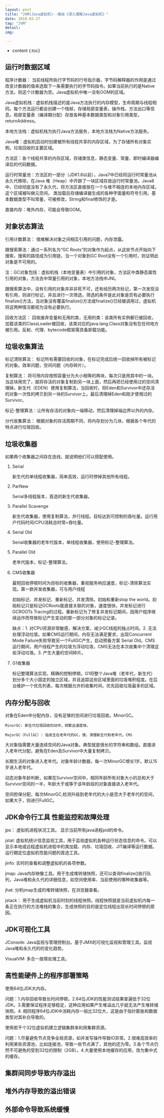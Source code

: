 ```yaml
---
layout: post
title: "JVM(Java虚拟机)--摘自《深入理解Java虚拟机》"
date: 2018-03-27 
tag: "JVM"
detail: 
img: 

---
```


* content
{:toc}

## 运行时数据区域

程序计数器： 当前线程所执行字节码的行号指示器，字节码解释器的作用是通过改变计数器的值来选取下一条需要执行的字节码指令。如果当前执行的是Native方法，则这个计数器为空。Java虚拟机中唯一没有OOM的区域。

Java虚拟机栈：虚拟机栈描述的是Java方法执行的内存模型，生命周期与线程相同。每个方法运行都会创建一个栈帧，存储局部变量表，操作栈，方法出口等信息。局部变量表（编译期分配）存放各种基本数据类型和对象引用类型，returnAddress。

本地方法栈：虚拟机栈为执行Java方法服务，本地方法栈为Native方法服务。

Java堆：虚拟机启动时创建被所有线程共享的内存区域，为了存储所有对象实例。垃圾回收的主要区域。

方法区：各个线程共享的内存区域，存储类信息，静态变量、常量、即时编译器编译后的代码数据。

运行时常量池：方法区的一部分（JDK1.6以前），Java7中已经将运行时常量池从永久代移除，在Java 堆（Heap）中开辟了一块区域存放运行时常量池。Java8中，已经彻底没有了永久代，将方法区直接放在一个与堆不相连的本地内存区域，这个区域被叫做元空间。 类加载后存储编译器生成的各种字面量和符号引用。基本数据类型不叫常量，可被修改，String和final修饰的才是。

直接内存：堆外内存，可能会导致OOM。

## 对象状态算法

引用计数算法： 很难解决对象之间相互引用的问题，内存泄露。

跟搜索算法：通过一系列名为“GC Roots”的对象作为起点，从这些节点开始向下搜索，搜索的路径成为引用链，当一个对象到GC Root没有一个引用时，则证明此对象是不可用的。

注：GC对象包括：虚拟机栈（本地变量表）中引用的对象，方法区中类静态属性引用的对象，方法去中常量引用的对象，本地方法栈中JNI。

跟搜索算法中，没有引用的对象并非非死不可，还有经历两次标记，第一次发现没有引用，则进行标记，并且进行一次筛选，筛选的条件是此对象是否有必要执行finalize()方法，当对象没有覆盖finalize()方法或finalize()已经被调用过，虚拟机将这两种情况都视为没有必要执行。

回收方法区： 回收废弃变量和无用的类，无用的类：该类所有实例都已被回收，加载该类的ClassLoader被回收，该类对应的java.lang.Class对象没有在任何地方被引用。反射、代理、bytecode框架需具备卸载功能。


## 垃圾收集算法

标记清除算法： 标记所有需要回收的对象，在标记完成后统一回收掉所有被标记的对象。效率问题，空间问题（内存碎片）。

复制算法： 将可用内存按照容量分为大小相等的两块，每次只是用其中的一块。当这块用完了，就将存活的对象复制到另一块上面，然后再把已经使用过的空间清理掉。新生代（EDEN）使用复制算法，当回收时，将Eden和Survivor中还存活的对象一次性的拷贝到另一块的Survivor上。最后清理掉Eden和刚才使用过的Survivor。

标记-整理算法：让所有存活的对象向一端移动，然后清理掉端边界以外的内存。

分代收集算法： 根据对象的存活周期不同，将内存划分为几块，根据各个年代的特点进行垃圾回收。

## 垃圾收集器

如果两个收集器之间存在连线，就说明他们可以搭配使用。

1. Serial

    新生代的单线程收集器，简单高效，运行时停掉其他所有线程。
    
2. ParNew

    Serial多线程版本，首选的新生代收集器。
    
3. Parallel Scavenge

    新生代收集器，使用复制算法，并行线程。目标达到可控制的吞吐量。运行用户代码时间/CPU消耗总时常=吞吐量。
    
4. Serial Old

    Serial收集器的老年代版本，单线程收集器，使用标记-整理算法。
    
5. Parallel Old

    老年代版本，标记-整理算法。

6. CMS收集器

    最短回收停顿时间为目标的收集器，重视服务响应速度，标记-清除算法实现。第一款并发收集器，可与用户线程
    
    初始标记、并发标记、重新标记、并发清除。初始和重新stop the world。初始标记只是标记GCRoots能直接关联的对象，速度很快，并发标记进行GCROOTs Tracing的过程。重新标记为了修复并发标记期间，因用户程序继续运作而导致标记产生变动的那一部分对象的标记记录。
    
    缺点：1. 对CPU资源非常敏感，解决方案，减少GC线程的独占时间。2. 无法处理浮动垃圾。如果CMS运行期间，内存无法满足要求，出现Concurrent Mode Failure失败导致另一个FullGC产生，启动预备方案 Serial Old。CMS运行期间，用户线程产生的垃圾为浮动垃圾，CMS无法在本次收集中个清理这些浮动垃圾。3. 产生大量的空间碎片。
    
7. G1收集器

    标记整理算法实现，精确的控制停顿。G1将整个Java堆（老年代，新生代）划分多个大小固定的独立区域，并且追踪这些区域里面的垃圾堆积程度。在后台维护一个优先列表，每次根据允许的收集时间，优先回收垃圾最多的区域。
    
## 内存分配与回收

对象在Eden中分配内存，没有足够的空间进行垃圾回收。MinorGC。

    MinorGC: 新生代垃圾回收的动作，频繁且速度快。

    MajorGC（FullGC）: 指发生在老年代的GC，慢，清理新生代和老年代，CMS

大对象指需要大量连续空间的Java对象。典型就是很长的字符串和数组。直接进入老年代分配，避免在Eden及Survivor中大量复制拷贝。

长期生活的对象进入老年代。对象年龄计数器，每一次MinorGC增长1岁。默认15岁进入老年代。

动态对象年龄判断，如果在Survivor空间中，相同年龄所有对象大小的总和大于Survivor空间的一半，年龄大于或等于该年龄段的对象直接进入老年代。

空间担保分配，每次MinorGC,检测升级到老年代的大小是否大于老年代的空间，如果大于，则进行FullGC。

## JDK命令行工具 性能监控和故障处理

jps： 虚拟机进程状况工具。 显示当前所有java进程pid的命令。

jstat: 虚拟机统计信息监视工具，用于监视虚拟机各种运行状态信息的命令。可以显示本地或远程虚拟机进程中的类加载、内存、垃圾回收、JIT编译等运行数据。运行期定位虚拟机性能问题的首选工具。

jinfo: 实时的查看和调整虚拟机的各项参数。

jmap: Java内存映像工具。用于生成堆转储快照，还可以查询finalize()执行队列，Java堆和永久代的详细信息，如空间使用率、当前使用的哪种收集器等。

jhat: 分析jmap生成的堆转储快照，在浏览器查看。

jstack： 用于生成虚拟机当前时刻的线程快照。线程快照就是当前虚拟机内每一条正在执行的方法堆栈的集合，生成快照的目的是定位线程出现长时间停顿的原因。


## JDK可视化工具

JConsole: Java监视与管理控制台。基于JMX的可视化监视和管理工具。监视Java堆和永久代的的变化趋势。

VisualVM: 多合一故障处理工具。


## 高性能硬件上的程序部署策略

使用64位JDK大内存。

问题：1.内存回收导致长时间停顿。2.64位JDK的性能测试结果普遍低于32位JDK。3.需要保证程序足够稳定，这种应用如果产生堆溢出几乎就无法产生堆转储快照。4. 相同程序64位JDK中消耗内存一般比32位大，这是由于指针膨胀和数据类型对其补白导致的。

使用若干个32位虚拟机建立逻辑集群来利用集群资源。

问题：1.尽量避免节点竞争全局资源，如并发写操作导致IO异常。2.很难高效率的利用某些资源池，比如连接池，导致一些节点满了，其他的还为零。3.各个节点仍然不可避免的受到32位的限制（2GB）。4.大量使用本地缓存的应用，改为集中式的缓存。


## 集群间同步导致内存溢出


## 堆外内存导致的溢出错误

## 外部命令导致系统缓慢





